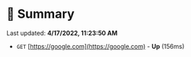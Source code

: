 # 📖 Summary
Last updated: **4/17/2022, 11:23:50 AM**

- `GET` [https://google.com](https://google.com) - **Up** (156ms)
